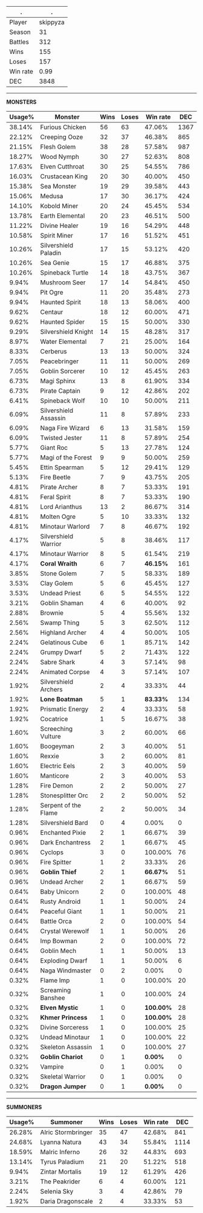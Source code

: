 .|.
|-|-
Player|skippyza
Season|31
Battles|312
Wins|155
Loses|157
Win rate|0.99
DEC|3848

---
**MONSTERS**

Usage%|Monster|Wins|Loses|Win rate|DEC|
-|-|-|-|-|-|
38.14%|Furious Chicken|56|63|47.06%|1367|
22.12%|Creeping Ooze|32|37|46.38%|865|
21.15%|Flesh Golem|38|28|57.58%|987|
18.27%|Wood Nymph|30|27|52.63%|808|
17.63%|Elven Cutthroat|30|25|54.55%|786|
16.03%|Crustacean King|20|30|40.00%|450|
15.38%|Sea Monster|19|29|39.58%|443|
15.06%|Medusa|17|30|36.17%|424|
14.10%|Kobold Miner|20|24|45.45%|534|
13.78%|Earth Elemental|20|23|46.51%|500|
11.22%|Divine Healer|19|16|54.29%|448|
10.58%|Spirit Miner|17|16|51.52%|451|
10.26%|Silvershield Paladin|17|15|53.12%|420|
10.26%|Sea Genie|15|17|46.88%|375|
10.26%|Spineback Turtle|14|18|43.75%|367|
9.94%|Mushroom Seer|17|14|54.84%|450|
9.94%|Pit Ogre|11|20|35.48%|273|
9.94%|Haunted Spirit|18|13|58.06%|400|
9.62%|Centaur|18|12|60.00%|471|
9.62%|Haunted Spider|15|15|50.00%|330|
9.29%|Silvershield Knight|14|15|48.28%|317|
8.97%|Water Elemental|7|21|25.00%|164|
8.33%|Cerberus|13|13|50.00%|324|
7.05%|Peacebringer|11|11|50.00%|269|
7.05%|Goblin Sorcerer|10|12|45.45%|263|
6.73%|Magi Sphinx|13|8|61.90%|334|
6.73%|Pirate Captain|9|12|42.86%|202|
6.41%|Spineback Wolf|10|10|50.00%|211|
6.09%|Silvershield Assassin|11|8|57.89%|233|
6.09%|Naga Fire Wizard|6|13|31.58%|159|
6.09%|Twisted Jester|11|8|57.89%|254|
5.77%|Giant Roc|5|13|27.78%|124|
5.77%|Magi of the Forest|9|9|50.00%|259|
5.45%|Ettin Spearman|5|12|29.41%|129|
5.13%|Fire Beetle|7|9|43.75%|205|
4.81%|Pirate Archer|8|7|53.33%|191|
4.81%|Feral Spirit|8|7|53.33%|190|
4.81%|Lord Arianthus|13|2|86.67%|314|
4.81%|Molten Ogre|5|10|33.33%|132|
4.81%|Minotaur Warlord|7|8|46.67%|192|
4.17%|Silvershield Warrior|5|8|38.46%|117|
4.17%|Minotaur Warrior|8|5|61.54%|219|
4.17%|**Coral Wraith**|6|7|**46.15%**|161|
3.85%|Stone Golem|7|5|58.33%|189|
3.53%|Clay Golem|5|6|45.45%|127|
3.53%|Undead Priest|6|5|54.55%|122|
3.21%|Goblin Shaman|4|6|40.00%|92|
2.88%|Brownie|5|4|55.56%|132|
2.56%|Swamp Thing|5|3|62.50%|112|
2.56%|Highland Archer|4|4|50.00%|105|
2.24%|Gelatinous Cube|6|1|85.71%|142|
2.24%|Grumpy Dwarf|5|2|71.43%|122|
2.24%|Sabre Shark|4|3|57.14%|98|
2.24%|Animated Corpse|4|3|57.14%|107|
1.92%|Silvershield Archers|2|4|33.33%|44|
1.92%|**Lone Boatman**|5|1|**83.33%**|134|
1.92%|Prismatic Energy|2|4|33.33%|58|
1.92%|Cocatrice|1|5|16.67%|38|
1.60%|Screeching Vulture|3|2|60.00%|66|
1.60%|Boogeyman|2|3|40.00%|51|
1.60%|Rexxie|3|2|60.00%|81|
1.60%|Electric Eels|2|3|40.00%|59|
1.60%|Manticore|2|3|40.00%|53|
1.28%|Fire Demon|2|2|50.00%|27|
1.28%|Stonesplitter Orc|2|2|50.00%|52|
1.28%|Serpent of the Flame|2|2|50.00%|34|
1.28%|Silvershield Bard|0|4|0.00%|0|
0.96%|Enchanted Pixie|2|1|66.67%|39|
0.96%|Dark Enchantress|2|1|66.67%|45|
0.96%|Cyclops|3|0|100.00%|76|
0.96%|Fire Spitter|1|2|33.33%|26|
0.96%|**Goblin Thief**|2|1|**66.67%**|51|
0.96%|Undead Archer|2|1|66.67%|59|
0.64%|Baby Unicorn|2|0|100.00%|48|
0.64%|Rusty Android|1|1|50.00%|24|
0.64%|Peaceful Giant|1|1|50.00%|21|
0.64%|Battle Orca|2|0|100.00%|54|
0.64%|Crystal Werewolf|1|1|50.00%|26|
0.64%|Imp Bowman|2|0|100.00%|72|
0.64%|Goblin Mech|1|1|50.00%|13|
0.64%|Exploding Dwarf|1|1|50.00%|6|
0.64%|Naga Windmaster|0|2|0.00%|0|
0.32%|Flame Imp|1|0|100.00%|20|
0.32%|Screaming Banshee|1|0|100.00%|24|
0.32%|**Elven Mystic**|1|0|**100.00%**|28|
0.32%|**Khmer Princess**|1|0|**100.00%**|28|
0.32%|Divine Sorceress|1|0|100.00%|25|
0.32%|Undead Minotaur|1|0|100.00%|22|
0.32%|Skeleton Assassin|1|0|100.00%|27|
0.32%|**Goblin Chariot**|0|1|**0.00%**|0|
0.32%|Vampire|0|1|0.00%|0|
0.32%|Skeletal Warrior|0|1|0.00%|0|
0.32%|**Dragon Jumper**|0|1|**0.00%**|0|

---
**SUMMONERS**

Usage%|Summoner|Wins|Loses|Win rate|DEC|
-|-|-|-|-|-|
26.28%|Alric Stormbringer|35|47|42.68%|841|
24.68%|Lyanna Natura|43|34|55.84%|1114|
18.59%|Malric Inferno|26|32|44.83%|693|
13.14%|Tyrus Paladium|21|20|51.22%|518|
9.94%|Zintar Mortalis|19|12|61.29%|426|
3.21%|The Peakrider|6|4|60.00%|121|
2.24%|Selenia Sky|3|4|42.86%|79|
1.92%|Daria Dragonscale|2|4|33.33%|53|
